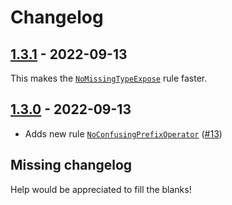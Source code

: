 # Changelog

## [1.3.1] - 2022-09-13

This makes the [`NoMissingTypeExpose`] rule faster.

## [1.3.0] - 2022-09-13

- Adds new rule [`NoConfusingPrefixOperator`] ([#13](https://github.com/jfmengels/elm-review/pull/13))


## Missing changelog

Help would be appreciated to fill the blanks!

[1.3.1]: https://github.com/jfmengels/elm-review-common/releases/tag/1.3.1
[1.3.0]: https://github.com/jfmengels/elm-review-common/releases/tag/1.3.0

[`NoConfusingPrefixOperator`]: (https://package.elm-lang.org/packages/jfmengels/elm-review-common/latest/NoConfusingPrefixOperator)
[`NoMissingTypeExpose`]: (https://package.elm-lang.org/packages/jfmengels/elm-review-common/latest/NoMissingTypeExpose)
